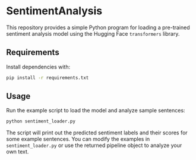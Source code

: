 # SentimentAnalysis


This repository provides a simple Python program for loading a pre-trained
sentiment analysis model using the Hugging Face `transformers` library.

## Requirements

Install dependencies with:

```bash
pip install -r requirements.txt
```

## Usage

Run the example script to load the model and analyze sample sentences:

```bash
python sentiment_loader.py
```

The script will print out the predicted sentiment labels and their scores for
some example sentences. You can modify the examples in `sentiment_loader.py` or
use the returned pipeline object to analyze your own text.
